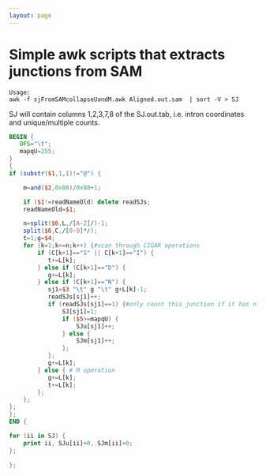 ```yaml
---
layout: page
---
```


# Simple awk scripts that extracts junctions from SAM

```
Usage:
awk -f sjFromSAMcollapseUandM.awk Aligned.out.sam  | sort -V > SJ
```

SJ will contain columns 1,2,3,7,8 of the SJ.out.tab, i.e. intron coordinates and unique/multiple counts.
 
```awk
BEGIN {
   OFS="\t";
   mapqU=255;
}
{
if (substr($1,1,1)!="@") {

    m=and($2,0x80)/0x80+1;

    if ($1!=readNameOld) delete readSJs;
    readNameOld=$1;

    n=split($6,L,/[A-Z]/)-1;
    split($6,C,/[0-9]*/);
    t=1;g=$4;
    for (k=1;k<=n;k++) {#scan through CIGAR operations
        if (C[k+1]=="S" || C[k+1]=="I") {
           t+=L[k];
        } else if (C[k+1]=="D") {
           g+=L[k];
        } else if (C[k+1]=="N") {
           sj1=$3 "\t" g "\t" g+L[k]-1;
           readSJs[sj1]++;
           if (readSJs[sj1]==1) {#only count this junction if it has nto been counted for the same read
               SJ[sj1]=1;
               if ($5>=mapqU) {
                   SJu[sj1]++;
               } else {
                   SJm[sj1]++;
               };
           };
           g+=L[k];
        } else { # M operation
           g+=L[k];
           t+=L[k];
        };
    };
};
};
END {

for (ii in SJ) {
    print ii, SJu[ii]+0, SJm[ii]+0;
};

};

```
